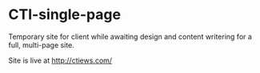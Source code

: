# CTI-single-page

Temporary site for client while awaiting design and content writering for a full, multi-page site.

Site is live at http://ctiews.com/
